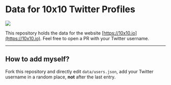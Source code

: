 # Data for 10x10 Twitter Profiles

![](https://10x10.vercel.app/og.png)

This repository holds the data for the website [https://10x10.io](https://10x10.io). Feel free
to open a PR with your Twitter username.

---

## How to add myself?

Fork this repository and directly edit `data/users.json`, add your Twitter username in a random place, **not** after the last entry.
